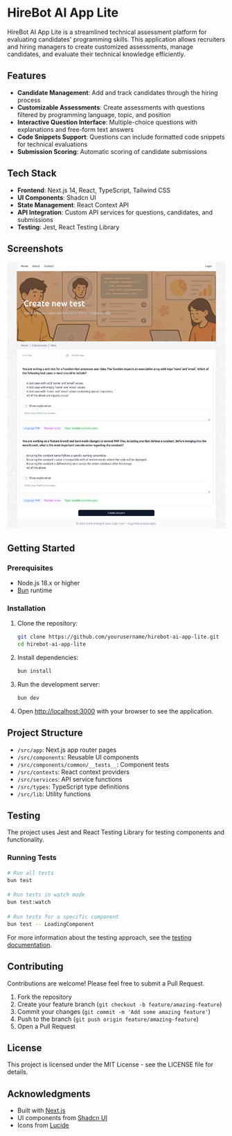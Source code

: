 # HireBot AI App Lite

HireBot AI App Lite is a streamlined technical assessment platform for evaluating candidates' programming skills. This application allows recruiters and hiring managers to create customized assessments, manage candidates, and evaluate their technical knowledge efficiently.

## Features

- **Candidate Management**: Add and track candidates through the hiring process
- **Customizable Assessments**: Create assessments with questions filtered by programming language, topic, and position
- **Interactive Question Interface**: Multiple-choice questions with explanations and free-form text answers
- **Code Snippets Support**: Questions can include formatted code snippets for technical evaluations
- **Submission Scoring**: Automatic scoring of candidate submissions

## Tech Stack

- **Frontend**: Next.js 14, React, TypeScript, Tailwind CSS
- **UI Components**: Shadcn UI
- **State Management**: React Context API
- **API Integration**: Custom API services for questions, candidates, and submissions
- **Testing**: Jest, React Testing Library

## Screenshots

![HireBot AI App Lite Screenshot](./assets/screenshot.png)

## Getting Started

### Prerequisites

- Node.js 18.x or higher
- [Bun](https://bun.sh/) runtime

### Installation

1. Clone the repository:

   ```bash
   git clone https://github.com/yourusername/hirebot-ai-app-lite.git
   cd hirebot-ai-app-lite
   ```

2. Install dependencies:

   ```bash
   bun install
   ```

3. Run the development server:

   ```bash
   bun dev
   ```

4. Open [http://localhost:3000](http://localhost:3000) with your browser to see the application.

## Project Structure

- `/src/app`: Next.js app router pages
- `/src/components`: Reusable UI components
- `/src/components/common/__tests__`: Component tests
- `/src/contexts`: React context providers
- `/src/services`: API service functions
- `/src/types`: TypeScript type definitions
- `/src/lib`: Utility functions

## Testing

The project uses Jest and React Testing Library for testing components and functionality.

### Running Tests

```bash
# Run all tests
bun test

# Run tests in watch mode
bun test:watch

# Run tests for a specific component
bun test -- LoadingComponent
```

For more information about the testing approach, see the [testing documentation](./src/components/common/__tests__/README.md).

## Contributing

Contributions are welcome! Please feel free to submit a Pull Request.

1. Fork the repository
2. Create your feature branch (`git checkout -b feature/amazing-feature`)
3. Commit your changes (`git commit -m 'Add some amazing feature'`)
4. Push to the branch (`git push origin feature/amazing-feature`)
5. Open a Pull Request

## License

This project is licensed under the MIT License - see the LICENSE file for details.

## Acknowledgments

- Built with [Next.js](https://nextjs.org)
- UI components from [Shadcn UI](https://ui.shadcn.com)
- Icons from [Lucide](https://lucide.dev)
